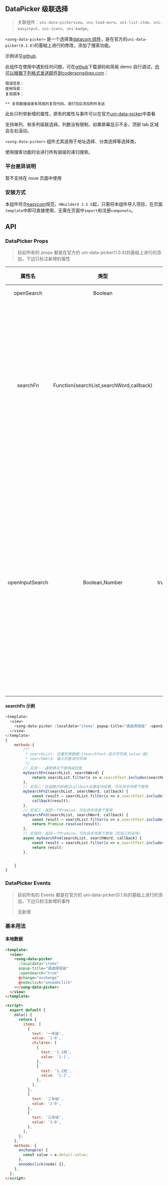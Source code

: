 ## DataPicker 级联选择

> 关联组件：`uni-data-pickerview`、`uni-load-more`、`uni-list-item`、`uni-easyinput`、`uni-icons`、`uni-badge`。

`<song-data-picker>` 是一个选择类[datacom 组件](https://uniapp.dcloud.net.cn/component/datacom)，是在官方的`uni-data-picker(0.1.8)`的基础上进行的修改，添加了搜索功能。

示例详见[github](https://github.com/mofeimo110/uni-app-songcomponents).

此组件在使用中遇到任何问题，可在[github](https://github.com/mofeimo110/uni-app-songcomponents)下载源码和简易 demo 自行调试，也可以根据下列格式发送邮件到codersong@qq.com：

```
错误信息：
使用场景：
复现顺序：

** 复现数据或者有现成的复现代码，请打包后添加附件发送
```

此处只列举新增的属性，原有的属性与事件可以在官方[uni-data-picker](https://ext.dcloud.net.cn/plugin?id=3796)中查看

支持单列、和多列级联选择。列数没有限制，如果屏幕显示不全，顶部 tab 区域会左右滚动。

`<song-data-picker>` 组件尤其适用于地址选择、分类选择等选择类。

使用搜索功能时会进行所有层级的递归搜索。

### 平台差异说明

暂不支持在 nvue 页面中使用

### 安装方式

本组件符合[easycom](https://uniapp.dcloud.io/collocation/pages?id=easycom)规范，`HBuilderX 2.5.5`起，只需将本组件导入项目，在页面`template`中即可直接使用，无需在页面中`import`和注册`componets`。

## API

### DataPicker Props

> 目前所有的 props 都是在官方的 uni-data-picker(1.0.4)的基础上进行的添加，下边只标注新增的属性

|     属性名      |                   类型                   |      可选值       | 默认值 |                                                                                                                   说明                                                                                                                   |
| :-------------: | :--------------------------------------: | :---------------: | :----: | :--------------------------------------------------------------------------------------------------------------------------------------------------------------------------------------------------------------------------------------: |
|   openSearch    |                 Boolean                  |    true/false     | false  |                                                                                                              是否显示搜索框                                                                                                              |
|    searchFn     | Function(searchList,searchWord,callback) |     function      |        |                                自定义的搜索函数，需要返回一个数组。如果数据量不大可以不实现此属性，使用内置默认函数即可。如果数据量巨大或者是需要请求服务端等异步场景，建议重新实现此函数，详细见下方示例                                |
| openInputSearch |              Boolean,Number              | true/false/number | false  | 是否开启输入框的 input 搜索事件，true 表示每次输入都会搜索，数字表示输入的文字长度达到几开始搜索，数字 0 与 false 效果一致。<br />需要注意的是如果候选数据巨大，尽量不要开启此功能，如果一定要开启，建议重写 searchFn 函数，并对函数防抖 |

#### searchFn 示例

```js
<template>
  <view>
    <song-data-picker :localdata="items" popup-title="请选择班级" :openSearch="true" :searchFn="mySearchFn" @change="onchange" @nodeclick="onnodeclick"></song-data-picker>
  </view>
</template>
{
	methods:{
		/**
		 * searchList: 全量列表数据:{searchText:显示字符串,value:值}
		 * searchWord: 输入的查询字符串
		 */
		// 实现一：通常情况下使用返回值
		mySearchFn(searchList, searchWord) {
			return searchList.filter(x => x.searchText.includes(searchWord));
		},
		// 实现二：在函数内部通过callback设置查询结果，可在异步场景下使用
		mySearchFn2(searchList, searchWord, callback) {
			const result = searchList.filter(x => x.searchText.includes(searchWord));
			callback(result);
		},
		// 实现三：返回一个Promise，可在异步场景下使用
		mySearchFn3(searchList, searchWord, callback) {
			const result = searchList.filter(x => x.searchText.includes(searchWord));
			return Promise.resolve(result);
		},
		// 实现四：返回一个Promise，可在异步场景下使用（实现三的变体）
	 	async mySearchFn4(searchList, searchWord, callback) {
			const result = searchList.filter(x => x.searchText.includes(searchWord));
			return result;
		},


	}
}
```

### DataPicker Events

> 目前所有的 Events 都是在官方的 uni-data-picker(0.1.8)的基础上进行的添加，下边只标注新增的事件
>
> 无新增

### 基本用法

#### 本地数据

```html
<template>
  <view>
    <song-data-picker
      :localdata="items"
      popup-title="请选择班级"
      :openSearch="true"
      @change="onchange"
      @nodeclick="onnodeclick"
    ></song-data-picker>
  </view>
</template>

<script>
  export default {
    data() {
      return {
        items: [
          {
            text: '一年级',
            value: '1-0',
            children: [
              {
                text: '1.1班',
                value: '1-1',
              },
              {
                text: '1.2班',
                value: '1-2',
              },
            ],
          },
          {
            text: '二年级',
            value: '2-0',
          },
          {
            text: '三年级',
            value: '3-0',
          },
        ],
      };
    },
    methods: {
      onchange(e) {
        const value = e.detail.value;
      },
      onnodeclick(node) {},
    },
  };
</script>
```
